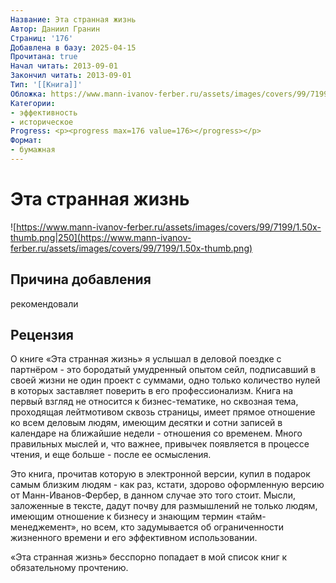 ```yaml
---
Название: Эта странная жизнь
Автор: Даниил Гранин
Страниц: '176'
Добавлена в базу: 2025-04-15
Прочитана: true
Начал читать: 2013-09-01
Закончил читать: 2013-09-01
Тип: '[[Книга]]'
Обложка: https://www.mann-ivanov-ferber.ru/assets/images/covers/99/7199/1.50x-thumb.png
Категории:
- эффективность
- историческое
Progress: <p><progress max=176 value=176></progress></p>
Формат:
- бумажная
---
```

# Эта странная жизнь

![https://www.mann-ivanov-ferber.ru/assets/images/covers/99/7199/1.50x-thumb.png|250](https://www.mann-ivanov-ferber.ru/assets/images/covers/99/7199/1.50x-thumb.png)

## Причина добавления

рекомендовали
## Рецензия

О книге «Эта странная жизнь» я услышал в деловой поездке с партнёром - это бородатый умудренный опытом сейл, подписавший в своей жизни не один проект с суммами, одно только количество нулей в которых заставляет поверить в его профессионализм. Книга на первый взгляд не относится к бизнес-тематике, но сквозная тема, проходящая лейтмотивом сквозь страницы, имеет прямое отношение ко всем деловым людям, имеющим десятки и сотни записей в календаре на ближайшие недели - отношения со временем. Много правильных мыслей и, что важнее, привычек появляется в процессе чтения, и еще больше - после ее осмысления.

Это книга, прочитав которую в электронной версии, купил в подарок самым близким людям - как раз, кстати, здорово оформленную версию от Манн-Иванов-Фербер, в данном случае это того стоит. Мысли, заложенные в тексте, дадут почву для размышлений не только людям, имеющим отношение к бизнесу и знающим термин «тайм-менеджемент», но всем, кто задумывается об ограниченности жизненного времени и его эффективном использовании.

«Эта странная жизнь» бесспорно попадает в мой список книг к обязательному прочтению.